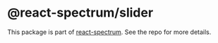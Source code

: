 # @react-spectrum/slider

This package is part of [react-spectrum](https://github.com/watheia/spectrum). See the repo for more details.
